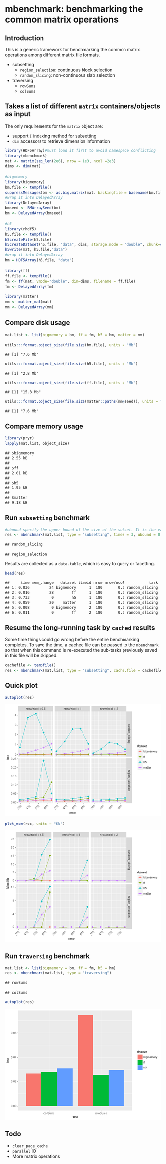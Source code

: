 mbenchmark: benchmarking the common matrix operations
================

Introduction
------------

This is a generic framework for benchmarking the common matrix operations among different matrix file formats.

-   subsetting
    -   `region_selection`: continuous block selection
    -   `random_slicing`: non-continuous slab selection
-   traversing
    -   `rowSums`
    -   `colSums`

Takes a list of different `matrix` containers/objects as input
--------------------------------------------------------------

The only requirements for the `matrix` object are:

-   support `[` indexing method for subsetting
-   `dim` accessors to retrieve dimension information

``` r
library(HDF5Array)#must load it first to avoid namespace conflicting
library(mbenchmark)
mat <- matrix(seq_len(2e6), nrow = 1e3, ncol =2e3)
dims <- dim(mat)

#bigmemory
library(bigmemory)
bm.file <- tempfile()
suppressMessages(bm <- as.big.matrix(mat, backingfile = basename(bm.file), backingpath = dirname(bm.file)))
#wrap it into DelayedArray
library(DelayedArray)
bmseed <- BMArraySeed(bm)
bm <- DelayedArray(bmseed)

#h5
library(rhdf5)
h5.file <- tempfile()
h5createFile(h5.file)
h5createDataset(h5.file, "data", dims, storage.mode = "double", chunk=c(100,100), level=7)
h5write(mat, h5.file,"data")
#wrap it into DelayedArray
hm = HDF5Array(h5.file, "data")

library(ff)
ff.file <- tempfile()
fm <- ff(mat, vmode="double", dim=dims, filename = ff.file)
fm <- DelayedArray(fm)

library(matter)
mm <- matter_mat(mat)
mm <- DelayedArray(mm)
```

Compare disk usage
------------------

``` r
mat.list <- list(bigmemory = bm, ff = fm, h5 = hm, matter = mm)

utils:::format.object_size(file.size(bm.file), units = "Mb")
```

    ## [1] "7.6 Mb"

``` r
utils:::format.object_size(file.size(h5.file), units = "Mb")
```

    ## [1] "2.8 Mb"

``` r
utils:::format.object_size(file.size(ff.file), units = "Mb")
```

    ## [1] "15.3 Mb"

``` r
utils:::format.object_size(file.size(matter::paths(mm@seed)), units = "Mb")
```

    ## [1] "7.6 Mb"

Compare memory usage
--------------------

``` r
library(pryr)
lapply(mat.list, object_size)
```

    ## $bigmemory
    ## 2.55 kB
    ## 
    ## $ff
    ## 2.01 kB
    ## 
    ## $h5
    ## 1.95 kB
    ## 
    ## $matter
    ## 9.18 kB

Run `subsetting` benchmark
--------------------------

``` r
#ubound specify the upper bound of the size of the subset. It is the value of the maximum percentage of original matrix
res <- mbenchmark(mat.list, type = "subsetting", times = 3, ubound = 0.9, trace_mem = TRUE, verbose = FALSE) 
```

    ## random_slicing

    ## region_selection

Results are collected as a `data.table`, which is easy to query or facetting.

``` r
head(res)
```

    ##     time mem_change   dataset timeid nrow nrow/ncol           task
    ## 1: 0.036         24 bigmemory      1  180       0.5 random_slicing
    ## 2: 0.016         28        ff      1  180       0.5 random_slicing
    ## 3: 0.733          0        h5      1  180       0.5 random_slicing
    ## 4: 0.059         20    matter      1  180       0.5 random_slicing
    ## 5: 0.008          0 bigmemory      2  180       0.5 random_slicing
    ## 6: 0.011          0        ff      2  180       0.5 random_slicing

Resume the long-running task by `cached` results
------------------------------------------------

Some time things could go wrong before the entire benchmarking completes. To save the time, a cached file can be passed to the `mbenchmark` so that when this command is re-executed the sub-tasks previously saved in this file will be skipped.

``` r
cachefile <- tempfile()
res <- mbenchmark(mat.list, type = "subsetting", cache.file = cachefile) 
```

Quick plot
----------

``` r
autoplot(res)
```

![](README_files/figure-markdown_github/unnamed-chunk-7-1.png)

``` r
plot_mem(res, units = "Kb")
```

![](README_files/figure-markdown_github/unnamed-chunk-8-1.png)

Run `traversing` benchmark
--------------------------

``` r
mat.list <- list(bigmemory = bm, ff = fm, h5 = hm)
res <- mbenchmark(mat.list, type = "traversing")
```

    ## rowSums

    ## colSums

``` r
autoplot(res)
```

![](README_files/figure-markdown_github/unnamed-chunk-9-1.png)

Todo
----

-   `clear_page_cache`
-   `parallel` IO
-   More matrix operations
